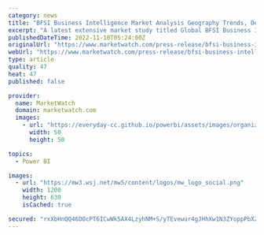 ```yaml
---
category: news
title: "BFSI Business Intelligence Market Analysis Geography Trends, Demand and Forecasts 2028| Microsoft Power BI, Tableau, Tibco Spotfire"
excerpt: "A latest extensive market study titled Global BFSI Business Intelligence Market Outlook from 2022 to 2028 enfolds"
publishedDateTime: 2022-11-10T05:24:00Z
originalUrl: "https://www.marketwatch.com/press-release/bfsi-business-intelligence-market-analysis-geography-trends-demand-and-forecasts-2028-microsoft-power-bi-tableau-tibco-spotfire-2022-11-10"
webUrl: "https://www.marketwatch.com/press-release/bfsi-business-intelligence-market-analysis-geography-trends-demand-and-forecasts-2028-microsoft-power-bi-tableau-tibco-spotfire-2022-11-10"
type: article
quality: 47
heat: 47
published: false

provider:
  name: MarketWatch
  domain: marketwatch.com
  images:
    - url: "https://everyday-cc.github.io/powerbi/assets/images/organizations/marketwatch.com-50x50.jpg"
      width: 50
      height: 50

topics:
  - Power BI

images:
  - url: "https://mw3.wsj.net/mw5/content/logos/mw_logo_social.png"
    width: 1200
    height: 630
    isCached: true

secured: "rxXbHnQQ46DOcPT6ICwWk5AX4LzyhNM+S/yTEvewur4gJHhXw1N3ZYoppPbXZ2Qeu6BdQJ0sbvZxHjD775kVABd5Q8Q3xzzcgNbirYoE0WiOyzRl0i87XS70CGidyWTdwvOe3JSXbGeTlwiAkvWeMT5hlDqMH8o1E03DcrqPx4aPXHDpAwOQ7BltoTsoAPTr38a4TNmOE6Fm//qQJxwNoXEqAs06GM108PzhwJHGEP6bDOCadOQnLFvwWQ9Q6BDhaoilCemapRvyl4G68wpmx8S9dWkmu7F1xVbAfedCbyFUdyIzFhMOZDSWoB1U2OV9WTSrhulBsvMOW9BJJ/cTy3kodkW2oERoDv8/lGtzGGo=;rFprSueGA6q5HJ6nj88Eqg=="
---
```


